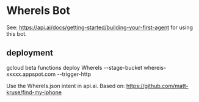 # WhereIs Bot
See: https://api.ai/docs/getting-started/building-your-first-agent for using this bot.

## deployment
gcloud beta functions deploy WhereIs --stage-bucket whereis-xxxxx.appspot.com --trigger-http
 
Use the WhereIs.json intent in api.ai.
Based on: https://github.com/matt-kruse/find-my-iphone


